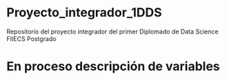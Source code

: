 # Proyecto_integrador_1DDS
Repositorio del proyecto integrador del primer Diplomado de Data Science FIIECS Postgrado
# En proceso descripción de variables
